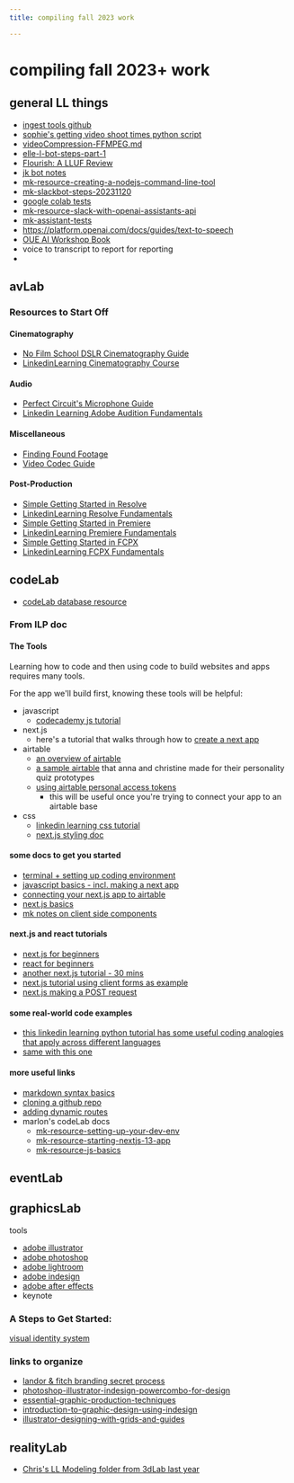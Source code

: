```yaml
---
title: compiling fall 2023 work

---
```


# compiling fall 2023+ work


## general LL things
* [ingest tools github](https://github.com/caseycann/ingest-tools)
* [sophie's getting video shoot times python script](https://github.com/sophie-carleton/annual_report_script)
* [videoCompression-FFMPEG.md](https://resources.learninglab.xyz/simple/people/casey-c/videoCompression-FFMPEG)
* [elle-l-bot-steps-part-1](/bVlqWx4FTTeEYyf7CfTY3A)
* [Flourish: A LLUF Review](/3zgD1BekTzOlamwXDvLvjQ)
* [jk bot notes](https://hackmd.io/MmcYcHp7TLi3qXEi-z--GA)
* [mk-resource-creating-a-nodejs-command-line-tool](/AkZTQe3PQEWPtjlx8fznuw)
* [mk-slackbot-steps-20231120](/fxZi6BHXRj-K__AfjvPnpA)
* [google colab tests](/EdIibEeBQ6iCkP-O5MDUqw)
* [mk-resource-slack-with-openai-assistants-api](/AlisqQxgST25bitVmsbI1g)
* [mk-assistant-tests](https://hackmd.io/2XImbiIRQcOdAydppDQGkQ)
* https://platform.openai.com/docs/guides/text-to-speech
* [OUE AI Workshop Book](https://hackmd.io/@ll-23-24/ByuljZoxT/%2FnjwzHzakRcuXePCofTOAag)
* voice to transcript to report for reporting
* 


## avLab
### Resources to Start Off

#### Cinematography
* [No Film School DSLR Cinematography Guide](https://laney.edu/media/wp-content/uploads/sites/53/2012/10/DSLR_Cinematography_Guide.pdf)
* [LinkedinLearning Cinematography Course](https://www.linkedin.com/learning/learning-cinematography-1-narrative-fundamentals/welcome?u=2194065)

#### Audio 
* [Perfect Circuit's Microphone Guide](https://www.perfectcircuit.com/signal/microphone-types-explained?gclid=EAIaIQobChMI7N-P3aybgQMVrUVyCh3kGAj2EAAYBCAAEgKH4_D_BwE)
* [Linkedin Learning Adobe Audition Fundamentals](https://www.linkedin.com/learning/audition-essential-training/touring-the-audition-interface?u=2194065)

#### Miscellaneous
* [Finding Found Footage](https://resources.learninglab.xyz/simple/people/casey-c/Found-and-archival-footage)
* [Video Codec Guide](https://resources.learninglab.xyz/simple/people/casey-c/videoCompression-codecs)

#### Post-Production
* [Simple Getting Started in Resolve](https://resources.learninglab.xyz/simple/people/casey-c/Resolve-getStarted)
* [LinkedinLearning Resolve Fundamentals](https://www.linkedin.com/learning/davinci-resolve-fundamentals/learning-davinci-resolve?u=2194065)
* [Simple Getting Started in Premiere](https://resources.learninglab.xyz/simple/people/casey-c/Premiere-getStarted)
* [LinkedinLearning Premiere Fundamentals](https://www.linkedin.com/learning/premiere-pro-2022-essential-training/getting-started-with-premiere-pro?u=2194065)
* [Simple Getting Started in FCPX](https://resources.learninglab.xyz/simple/people/casey-c/FCPX-getStarted)
* [LinkedinLearning FCPX Fundamentals](https://www.linkedin.com/learning/final-cut-pro-essential-training-14866621/final-cut-pro?u=2194065)



## codeLab
* [codeLab database resource](/P7zK2SD9S7umazTlJmsD6A)
### From ILP doc
#### The Tools

Learning how to code and then using code to build websites and apps requires many tools.

For the app we'll build first, knowing these tools will be helpful:
* javascript
    * [codecademy js tutorial](https://www.codecademy.com/learn/introduction-to-javascript)
* next.js
    * here's a tutorial that walks through how to [create a next app](https://nextjs.org/docs/app/building-your-application)
* airtable
    * [an overview of airtable](https://www.airtable.com/guides/start/airtable-basics)
    * [a sample airtable](https://airtable.com/app8kRRfha0CQ1hG2?) that anna and christine made for their personality quiz prototypes
    * [using airtable personal access tokens](https://airtable.com/developers/web/guides/personal-access-tokens)
        * this will be useful once you're trying to connect your app to an airtable base
* css
    * [linkedin learning css tutorial](https://www.linkedin.com/learning/css-essential-training-3)
    * [next.js styling doc](https://nextjs.org/docs/app/building-your-application/styling)


#### some docs to get you started
* [terminal + setting up coding environment](https://hackmd.io/tDt-lhlZSninMyKj8S3xUA)
* [javascript basics - incl. making a next app](https://hackmd.io/qz_n8IV4QAepX2Sha2bZew)
* [connecting your next.js app to airtable](https://hackmd.io/AhBpXa0TRneC0H_6QizCeA)
* [next.js basics](https://hackmd.io/T68tvR_YT5Og8X6JYb6pqw)
* [mk notes on client side components](https://hackmd.io/g3wbroavSWqPsIkRKhtekQ)

#### next.js and react tutorials
* [next.js for beginners](https://www.youtube.com/watch?v=ZVnjOPwW4ZA)
* [react for beginners](https://www.youtube.com/watch?v=SqcY0GlETPk&t=0s)
* [another next.js tutorial - 30 mins](https://www.youtube.com/watch?v=NgayZAuTgwM)
* [next.js tutorial using client forms as example](https://www.youtube.com/watch?v=nSfu7sHPE9M)
* [next.js making a POST request](https://www.youtube.com/watch?v=X5M8MtKsIs8)

#### some real-world code examples
* [this linkedin learning python tutorial has some useful coding analogies that apply across different languages](https://www.linkedin.com/learning/programming-foundations-real-world-examples/what-you-should-know?resume=false&u=2194065)
* [same with this one](https://www.linkedin.com/learning/programming-foundations-object-oriented-design-3/encapsulation?u=2194065)

#### more useful links
* [markdown syntax basics](https://hackmd.io/im0mHRWDRWakfC5JS84e_w?both)
* [cloning a github repo](https://hackmd.io/KuxRCUEjTGuwZHMoWV7BJw)
* [adding dynamic routes](https://nextjs.org/docs/pages/building-your-application/routing/dynamic-routes)
* marlon's codeLab docs
    *    [mk-resource-setting-up-your-dev-env](/1ym5sQYWQpycSLoQ3dnfCA)
    * [mk-resource-starting-nextjs-13-app](/VUB0ZVLBQCa7DISuWKxchg)
    * [mk-resource-js-basics](/vB8EsXlcTjym8yscIz7Dgg)
## eventLab
## graphicsLab
tools
* [adobe illustrator](https://helpx.adobe.com/illustrator/user-guide.html)
* [adobe photoshop](https://helpx.adobe.com/photoshop/user-guide.html)
* [adobe lightroom](https://helpx.adobe.com/lightroom-cc/user-guide.html)
* [adobe indesign](https://helpx.adobe.com/indesign/user-guide.html)
* [adobe after effects]()
* keynote

### A Steps to Get Started:

[visual identity system](/Le4LnqHoQFqCO0_rGbs3TQ)

   
### links to organize

* [landor & fitch branding secret process](https://landorandfitch.com/en/articles/thinking/landor-and-fitch-s-branding-secrets)
* [photoshop-illustrator-indesign-powercombo-for-design](https://www.linkedin.com/learning/photoshop-illustrator-indesign-powercombo-for-design?u=2194065)
* [essential-graphic-production-techniques](https://www.linkedin.com/learning/essential-graphic-production-techniques?u=2194065)
* [introduction-to-graphic-design-using-indesign](https://www.linkedin.com/learning/introduction-to-graphic-design-indesign/introduction-to-graphic-design-using-indesign?u=2194065)
* [illustrator-designing-with-grids-and-guides](https://www.linkedin.com/learning/illustrator-designing-with-grids-and-guides/welcome?u=2194065)


## realityLab
* [Chris's LL Modeling folder from 3dLab last year](https://drive.google.com/drive/folders/1OpmvebCXoXEtbITT91_cGHUuoQmvz_XU)


